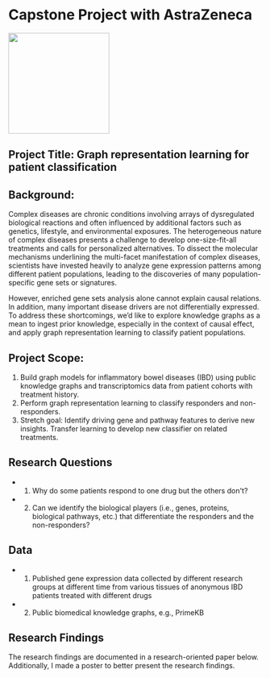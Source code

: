 # Capstone Project with AstraZeneca
<img src="../az.png" width="200">

## Project Title: Graph representation learning for patient classification 

## Background: 
Complex diseases are chronic conditions involving arrays of dysregulated biological reactions and often influenced by additional factors such as genetics, lifestyle, and environmental exposures. The heterogeneous nature of complex diseases presents a challenge to develop one-size-fit-all treatments and calls for personalized alternatives. To dissect the molecular mechanisms underlining the multi-facet manifestation of complex diseases, scientists have invested heavily to analyze gene expression patterns among different patient populations, leading to the discoveries of many population-specific gene sets or signatures. 

However, enriched gene sets analysis alone cannot explain causal relations. In addition, many important disease drivers are not differentially expressed. To address these shortcomings, we’d like to explore knowledge graphs as a mean to ingest prior knowledge, especially in the context of causal effect, and apply graph representation learning to classify patient populations.


## Project Scope: 
1. Build graph models for inflammatory bowel diseases (IBD) using public knowledge graphs and transcriptomics data from patient cohorts with treatment history. 
2. Perform graph representation learning to classify responders and non-responders. 
3. Stretch goal: Identify driving gene and pathway features to derive new insights. Transfer learning to develop new classifier on related treatments.

## Research Questions
- 1. Why do some patients respond to one drug but the others don't?
- 2. Can we identify the biological players (i.e., genes, proteins, biological pathways, etc.) that
differentiate the responders and the non-responders?

## Data
- 1. Published gene expression data collected by different research groups at different time from various tissues of anonymous IBD patients treated with different drugs
- 2. Public biomedical knowledge graphs, e.g., PrimeKB

## Research Findings
The research findings are documented in a research-oriented paper below. Additionally, I made a poster to better present the research findings. 
